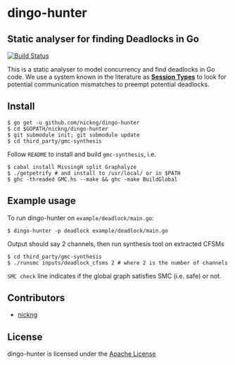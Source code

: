 # dingo-hunter

## Static analyser for finding Deadlocks in Go

[![Build Status](https://travis-ci.org/nickng/dingo-hunter.svg?branch=master)](https://travis-ci.org/nickng/dingo-hunter)

This is a static analyser to model concurrency and find deadlocks in Go code.
We use a system known in the literature as
[**Session Types**](http://mrg.doc.ic.ac.uk/publications/multiparty-asynchronous-session-types/)
to look for potential communication mismatches to preempt potential deadlocks.

## Install

    $ go get -u github.com/nickng/dingo-hunter
    $ cd $GOPATH/nickng/dingo-hunter
    $ git submodule init; git submodule update
    $ cd third_party/gmc-synthesis

Follow `README` to install and build `gmc-synthesis`, i.e.

    $ cabal install MissingH split Graphalyze
    $ ./getpetrify # and install to /usr/local/ or in $PATH
    $ ghc -threaded GMC.hs --make && ghc -make BuildGlobal

## Example usage

To run dingo-hunter on `example/deadlock/main.go`:

    $ dingo-hunter -p deadlock example/deadlock/main.go

Output should say 2 channels, then run synthesis tool on extracted CFSMs

    $ cd third_party/gmc-synthesis
    $ ./runsmc inputs/deadlock_cfsms 2 # where 2 is the number of channels

`SMC check` line indicates if the global graph satisfies SMC (i.e. safe) or not.

## Contributors

  * [nickng](http://github.com/nickng)

## License

  dingo-hunter is licensed under the [Apache License](http://www.apache.org/licenses/LICENSE-2.0)
